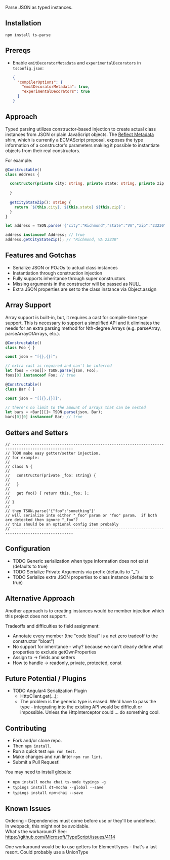 Parse JSON as typed instances.

## Installation

`npm install ts-parse`

## Prereqs

- Enable `emitDecoratorMetadata` and `experimentalDecorators` in `tsconfig.json`:

  ```json
  {
    "compilerOptions": {
      "emitDecoratorMetadata": true,
      "experimentalDecorators": true
    }
  }
  ```

## Approach

Typed parsing utilizes constructor-based injection to create actual class instances from JSON or plain JavaScript objects.  The [Reflect Metadata](https://github.com/rbuckton/reflect-metadata) shim, which is currently a ECMAScript proposal, exposes the type information of a constructor's parameters making it possible to instantiate objects from their real constructors. 

For example:

```ts
@Constructable()
class Address {

  constructor(private city: string, private state: string, private zip: string) {
    
  }
  
  getCityStateZip(): string {
    return `${this.city}, ${this.state} ${this.zip}`;
  }
}

let address = TSON.parse('{"city":"Richmond","state":"VA","zip":"23230"}', Address);

address instanceof Address; // true
address.getCityStateZip(); // "Richmond, VA 23230"
```

## Features and Gotchas

- Serialize JSON or POJOs to actual class instances
- Instantiation through construction injection
- Fully supports inheritance through super constructors
- Missing arguments in the constructor will be passed as NULL
- Extra JSON properties are set to the class instance via Object.assign

## Array Support

Array support is built-in, but, it requires a cast for compile-time type support.  This is necessary to 
support a simplified API and it eliminates the needs for an extra parsing method for Nth-degree Arrays (e.g. parseArray, parseArrayOfArrays, etc.).

```ts
@Constructable()
class Foo { }

const json = "[{},{}]";

// extra cast is required and can't be inferred
let foos = <Foo[]> TSON.parse(json, Foo);
foos[0] instanceof Foo; // true
```

```ts
@Constructable()
class Bar { }

const json = "[[{},{}]]";

// there's no limit to the amount of arrays that can be nested
let bars = <Bar[][]> TSON.parse(json, Bar);
bars[0][0] instanceof Bar; // true
```

## Getters and Setters

```
// -------------------------------------------------------------------------------------------------
// TODO make easy getter/setter injection. 
// for example:
//
// class A {
//
//   constructor(private _foo: string} {
// 
//   }
//  
//   get foo() { return this._foo; };
//
// }
//
// then TSON.parse('{"foo":"something"}'
// will serialize into either "_foo" param or "foo" param.  if both are detected then ignore "_foo"?
// this should be an optional config item probably
// -------------------------------------------------------------------------------------------------
```

## Configuration

- TODO Generic serialization when type information does not exist (defaults to true)
- TODO Serialize Private Arguments via prefix (defaults to "_")
- TODO Serialize extra JSON properties to class instance (defaults to true)



## Alternative Approach

Another approach is to creating instances would be member injection which this project does not support. 

Tradeoffs and difficulties to field assignment:
 - Annotate every member (the "code bloat" is a net zero tradeoff to the constructor "bloat")
 - No support for inheritance - why? because we can't clearly define what properties to exclude getOwnProperties
 - Assign to -> fields and setters
 - How to handle -> readonly, private, protected, const


## Future Potential / Plugins
- TODO Angular4 Serialization Plugin
  - HttpClient.get<Foo>(...);  
  - The problem is the generic type is erased.  We'd have to pass the type - integrating into the existing API would be difficult or impossible.  Unless the HttpInterceptor could ... do something cool.


## Contributing

- Fork and/or clone repo.  
- Then `npm install`.  
- Run a quick test `npm run test`.  
- Make changes and run linter `npm run lint`.  
- Submit a Pull Request!

You may need to install globals:

- `npm install mocha chai ts-node typings -g`
- `typings install dt~mocha --global --save`
- `typings install npm~chai --save`

## Known Issues

Ordering - Dependencies must come before use or they'll be undefined.  
In webpack, this might not be avoidable.  
What's the workaround? 
See: https://github.com/Microsoft/TypeScript/issues/4114

One workaround would be to use getters for ElementTypes - that's a last resort.  Could probably use a UnionType 
